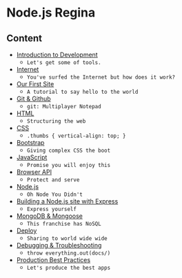 # Node.js Regina

## Content

* [Introduction to Development](docs/01-intro.md)
  * `Let's get some of tools.`
* [Internet](docs/02-internet.md)
  * `You've surfed the Internet but how does it work?`
* [Our First Site](docs/03-first-site.md)
  * `A tutorial to say hello to the world`
* [Git & Github](docs/04-git.md)
  * `git: Multiplayer Notepad`
* [HTML](docs/05-html.md)
  * `Structuring the web`
* [CSS](docs/06-css.md)
  * `.thumbs { vertical-align: top; }`
* [Bootstrap](docs/07-bootstrap.md)
  * `Giving complex CSS the boot`
* [JavaScript](docs/08-javascript.md)
  * `Promise you will enjoy this`
* [Browser API](docs/09-browserapi.md)
  * `Protect and serve`
* [Node.js](docs/10-nodejs.md)
  * `Oh Node You Didn't`
* [Building a Node.js site with Express](docs/11-buildingsite.md)
  * `Express yourself`
* [MongoDB & Mongoose](docs/12-mongodb.md)
  * `This franchise has NoSQL`
* [Deploy](docs/13-deploy.md)
  * `Sharing to world wide wide`
* [Debugging & Troubleshooting](docs/14-debug.md)
  * `throw everything.out(docs/)`
* [Production Best Practices](docs/15-practices.md)
  * `Let's produce the best apps`